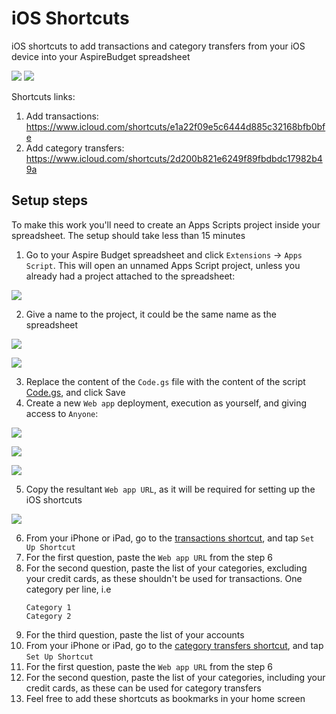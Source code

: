 # iOS Shortcuts

iOS shortcuts to add transactions and category transfers from your iOS device into your AspireBudget spreadsheet

![](./screenshots/add-transaction.jpg)
![](./screenshots/add-category-transfer.jpg)

Shortcuts links:
1. Add transactions: https://www.icloud.com/shortcuts/e1a22f09e5c6444d885c32168bfb0bfe
2. Add category transfers: https://www.icloud.com/shortcuts/2d200b821e6249f89fbdbdc17982b49a

## Setup steps

To make this work you'll need to create an Apps Scripts project inside your spreadsheet. The setup should take less than 15 minutes

1. Go to your Aspire Budget spreadsheet and click `Extensions` -> `Apps Script`. This will open an unnamed Apps Script project, unless you already had a project attached to the spreadsheet:

![](./screenshots/setup-step-1.png)

2. Give a name to the project, it could be the same name as the spreadsheet

![](./screenshots/setup-step-2.1.png)

![](./screenshots/setup-step-2.2.png)

3. Replace the content of the `Code.gs` file with the content of the script [Code.gs](./Code.gs), and click Save
4. Create a new `Web app` deployment, execution as yourself, and giving access to `Anyone`:

![](./screenshots/setup-step-4.1.png)

![](./screenshots/setup-step-4.2.png)

![](./screenshots/setup-step-4.3.png)

5. Copy the resultant `Web app URL`, as it will be required for setting up the iOS shortcuts

![](./screenshots/setup-step-5.png)

6. From your iPhone or iPad, go to the [transactions shortcut](https://www.icloud.com/shortcuts/e1a22f09e5c6444d885c32168bfb0bfe), and tap `Set Up Shortcut`
7. For the first question, paste the `Web app URL` from the step 6
8. For the second question, paste the list of your categories, excluding your credit cards, as these shouldn't be used for transactions. One category per line, i.e
    ```
    Category 1
    Category 2
    ```
9. For the third question, paste the list of your accounts
10. From your iPhone or iPad, go to the [category transfers shortcut](https://www.icloud.com/shortcuts/2d200b821e6249f89fbdbdc17982b49a), and tap `Set Up Shortcut`
11. For the first question, paste the `Web app URL` from the step 6
12. For the second question, paste the list of your categories, including your credit cards, as these can be used for category transfers
13. Feel free to add these shortcuts as bookmarks in your home screen
